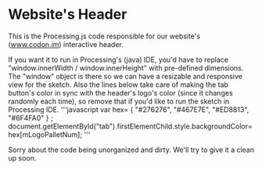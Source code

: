 Website's Header
================

This is the Processing.js code responsible for our website's (www.codon.im) interactive header. 

If you want it to run in Processing's (java) IDE, you'd have to replace "window.innerWidth / window.innerHeight" with pre-defined dimensions. The "window" object is there so we can have a resizable and responsive view for the sketch. Also the lines below take care of making the tab button's color in sync with the header's logo's color (since it changes randomly each time), so remove that if you'd like to run the sketch in Processing IDE.
'''javascript
var hex= {
    "#276276", "#467E7E", "#ED8813", "#6F4FA0"
  } 
  ;
  document.getElementById("tab").firstElementChild.style.backgroundColor= hex[mLogoPalletNum];
'''

Sorry about the code being unorganized and dirty. We'll try to give it a clean up soon.
